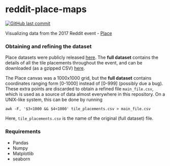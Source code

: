 # reddit-place-maps

[![GitHub last commit](https://img.shields.io/github/last-commit/aydwi/reddit-place-maps.svg)]()

Visualizing data from the 2017 Reddit event - [Place](https://www.reddit.com/r/place/)


### Obtaining and refining the dataset

Place datasets were publicly released [here](https://redd.it/6640ru). The **full dataset** contains the details of all the tile placements throughout the event, and can be downloaded (as a gzipped CSV) [here](https://storage.googleapis.com/place_events/tile_placements.csv.gz).

The Place canvas was a 1000x1000 grid, but the **full dataset** contains coordinates ranging form [0-1000] instead of [0-999] (possibly due a bug). These extra points are discarded to obtain a refined file `main_file.csv`, which is used as a source of data almost everywhere in this repository. On a UNIX-like system, this can be done by running

    awk -F, '$3<1000 && $4<1000' tile_placements.csv > main_file.csv
    
Here, `tile_placements.csv` is the name of the original (full dataset) file.

### Requirements

* Pandas
* Numpy
* Matplotlib
* seaborn

